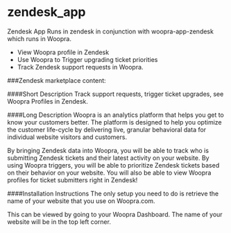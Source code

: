 zendesk_app
===========

Zendesk App 
Runs in zendesk in conjunction with woopra-app-zendesk which runs in Woopra.
* View Woopra profile in Zendesk
* Use Woopra to Trigger upgrading ticket priorities 
* Track Zendesk support requests in Woopra.


###Zendesk marketplace content:

####Short Description
Track support requests, trigger ticket upgrades, see Woopra Profiles in Zendesk.

####Long Description
Woopra is an analytics platform that helps you get to know your customers better. The platform is designed to help you optimize the customer life-cycle by delivering live, granular behavioral data for individual website visitors and customers.

By bringing Zendesk data into Woopra, you will be able to track who is submitting Zendesk tickets and their latest activity on your website. By using Woopra triggers, you will be able to prioritize Zendesk tickets based on their behavior on your website.  You will also be able to view Woopra profiles for ticket submitters right in Zendesk!

####Installation Instructions
The only setup you need to do is retrieve the name of your website that you use on Woopra.com.

This can be viewed by going to your Woopra Dashboard. The name of your website will be in the top left corner.
